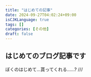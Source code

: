 ```yaml
---
title: "はじめての記事"
date: 2024-09-27T04:02:24+09:00
isCJKLanguage: true
tags: []
categories: [その他]
draft: false
---
```


## はじめてのブログ記事です

ぼくのはじめて...貰ってくれる......?  ///
